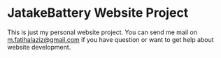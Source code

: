 # JatakeBattery Website Project
This is just my personal website project.
You can send me mail on m.fatihalaziz@gmail.com if you have question or want to get help about website development.
